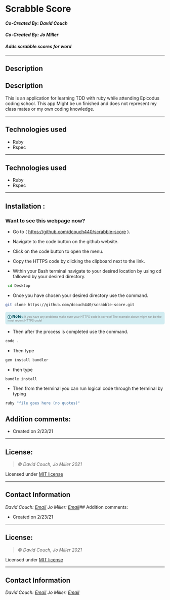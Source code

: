 # Scrabble Score
#### *Co-Created By: David Couch*
#### *Co-Created By: Jo Miller*
#### *Adds scrabble scores for word*
<!-- Check list
- Project Name
- Author
- Brief Description
- Description
- Specs
- Link in gh-pages
- Project repo
- git clone repo link
- date
 -->
* * *

## Description  
## Description
This is an application for learning TDD with ruby while attending Epicodus coding school. This app Might be un finished and does not represent my class mates or my own coding knowledge.
* * *

## Technologies used
* Ruby
* Rspec

* * *

## Technologies used
* Ruby
* Rspec
* * *


## Installation : 
### Want to see this webpage now?


* Go to ( https://github.com/dcouch440/scrabble-score ).

*  Navigate to the code button on the github website.

* Click on the code button to open the menu.


- Copy the HTTPS code by clicking the clipboard next to the link.

- Within your Bash terminal navigate to your desired location by using cd fallowed by your desired directory.
```bash
 cd Desktop
``` 

- Once you have chosen your desired directory use the command.
```bash 
git clone https://github.com/dcouch440/scrabble-score.git
```

<div 
  style="
    background-color: #d1ecf1; 
    color: grey; padding: 6px; 
    font-size: 9px; 
    border-radius: 5px; 
    border: 1px solid #d4ecf1; 
    margin-bottom: 12px"
> 
  <span 
    style="
      font-size: 12px; 
      font-weight: 600; 
      color: #0c5460;"
  >
    ⓘ
  </span>
  <span 
    style="
      font-size: 12px; 
      font-weight: 900; 
      color: #0c5460;
      margin-bottom: 24px"
  >
    Note : 
  </span> 
  If you have any problems make sure your HTTPS code is correct! The example above might not be the most recent HTTPS code!
</div>


* Then after the process is completed use the command.

``` bash
code .
```

* Then type

``` bash
gem install bundler
```
* then type

``` bash
bundle install
```
* Then from the terminal you can run logical code through the terminal by typing
```bash
ruby "file goes here (no quotes)"
```

## Addition comments:
* Created on 2/23/21


* * *

## License:
> *&copy; David Couch, Jo Miller 2021*

Licensed under [MIT license](https://mit-license.org/)

* * *

## Contact Information
_David Couch: [Email](dcouch440@gmail.com)_
_Jo Miller: [Email](joannadawnmiller@gmail.com)_## Addition comments:
* Created on 2/23/21


* * *

## License:
> *&copy; David Couch, Jo Miller 2021*

Licensed under [MIT license](https://mit-license.org/)

* * *

## Contact Information
_David Couch: [Email](dcouch440@gmail.com)_
_Jo Miller: [Email](joannadawnmiller@gmail.com)_